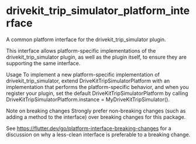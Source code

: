 # drivekit_trip_simulator_platform_interface

A common platform interface for the drivekit_trip_simulator plugin.

This interface allows platform-specific implementations of the drivekit_trip_simulator plugin, as well as the plugin itself, to ensure they are supporting the same interface.

Usage
To implement a new platform-specific implementation of drivekit_trip_simulator, extend DriveKitTripSimulatorPlatform with an implementation that performs the platform-specific behavior, and when you register your plugin, set the default DriveKitTripSimulatorPlatform by calling DriveKitTripSimulatorPlatform.instance = MyDriveKitTripSimulator().

Note on breaking changes
Strongly prefer non-breaking changes (such as adding a method to the interface) over breaking changes for this package.

See https://flutter.dev/go/platform-interface-breaking-changes for a discussion on why a less-clean interface is preferable to a breaking change.
